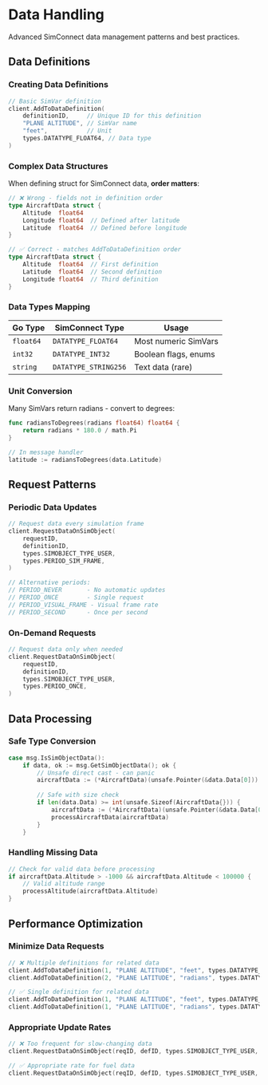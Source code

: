 # Data Handling

Advanced SimConnect data management patterns and best practices.

## Data Definitions

### Creating Data Definitions

```go
// Basic SimVar definition
client.AddToDataDefinition(
    definitionID,     // Unique ID for this definition
    "PLANE ALTITUDE", // SimVar name
    "feet",           // Unit
    types.DATATYPE_FLOAT64, // Data type
)
```

### Complex Data Structures

When defining struct for SimConnect data, **order matters**:

```go
// ❌ Wrong - fields not in definition order
type AircraftData struct {
    Altitude  float64
    Longitude float64  // Defined after latitude
    Latitude  float64  // Defined before longitude
}

// ✅ Correct - matches AddToDataDefinition order
type AircraftData struct {
    Altitude  float64  // First definition
    Latitude  float64  // Second definition  
    Longitude float64  // Third definition
}
```

### Data Types Mapping

| Go Type | SimConnect Type | Usage |
|---------|-----------------|-------|
| `float64` | `DATATYPE_FLOAT64` | Most numeric SimVars |
| `int32` | `DATATYPE_INT32` | Boolean flags, enums |
| `string` | `DATATYPE_STRING256` | Text data (rare) |

### Unit Conversion

Many SimVars return radians - convert to degrees:

```go
func radiansToDegrees(radians float64) float64 {
    return radians * 180.0 / math.Pi
}

// In message handler
latitude := radiansToDegrees(data.Latitude)
```

## Request Patterns

### Periodic Data Updates

```go
// Request data every simulation frame
client.RequestDataOnSimObject(
    requestID,
    definitionID, 
    types.SIMOBJECT_TYPE_USER,
    types.PERIOD_SIM_FRAME,
)

// Alternative periods:
// PERIOD_NEVER       - No automatic updates
// PERIOD_ONCE        - Single request
// PERIOD_VISUAL_FRAME - Visual frame rate
// PERIOD_SECOND      - Once per second
```

### On-Demand Requests

```go
// Request data only when needed
client.RequestDataOnSimObject(
    requestID,
    definitionID,
    types.SIMOBJECT_TYPE_USER, 
    types.PERIOD_ONCE,
)
```

## Data Processing

### Safe Type Conversion

```go
case msg.IsSimObjectData():
    if data, ok := msg.GetSimObjectData(); ok {
        // Unsafe direct cast - can panic
        aircraftData := (*AircraftData)(unsafe.Pointer(&data.Data[0]))
        
        // Safe with size check
        if len(data.Data) >= int(unsafe.Sizeof(AircraftData{})) {
            aircraftData := (*AircraftData)(unsafe.Pointer(&data.Data[0]))
            processAircraftData(aircraftData)
        }
    }
```

### Handling Missing Data

```go
// Check for valid data before processing
if aircraftData.Altitude > -1000 && aircraftData.Altitude < 100000 {
    // Valid altitude range
    processAltitude(aircraftData.Altitude)
}
```

## Performance Optimization

### Minimize Data Requests

```go
// ❌ Multiple definitions for related data  
client.AddToDataDefinition(1, "PLANE ALTITUDE", "feet", types.DATATYPE_FLOAT64)
client.AddToDataDefinition(2, "PLANE LATITUDE", "radians", types.DATATYPE_FLOAT64)

// ✅ Single definition for related data
client.AddToDataDefinition(1, "PLANE ALTITUDE", "feet", types.DATATYPE_FLOAT64)
client.AddToDataDefinition(1, "PLANE LATITUDE", "radians", types.DATATYPE_FLOAT64)
```

### Appropriate Update Rates

```go
// ❌ Too frequent for slow-changing data
client.RequestDataOnSimObject(reqID, defID, types.SIMOBJECT_TYPE_USER, types.PERIOD_SIM_FRAME)

// ✅ Appropriate rate for fuel data
client.RequestDataOnSimObject(reqID, defID, types.SIMOBJECT_TYPE_USER, types.PERIOD_SECOND)
```
